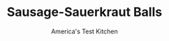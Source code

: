 ---
layout: ../../layouts/MarkdownPostLayout.astro
title: Sausage-Sauerkraut Balls
author: America's Test Kitchen
pubDate: 2023-03-15
description: "These two-bite, crispy fried sausage balls are a popular snack in northeast Ohio. They’re made from a combination of bulk sausage, briny sauerkraut, and cream cheese."
image_url: https://res.cloudinary.com/hksqkdlah/image/upload/ar_1:1,c_fill,dpr_2.0,f_auto,fl_lossy.progressive.strip_profile,g_faces:auto,q_auto:low,w_344/22497_sfs-heirloom-recipe-sausage-sauerkraut-balls-2
tags: ["Side Dishes","Vegetables","Pork"]
calories: 18649
protein: 3
carbohydrates: 6
fats: 
fiber: 
ingredients: ["1 pound, bulk pork breakfast sausage","1 , onion, chopped fine","1 teaspoon, caraway seeds","1 teaspoon ground, fennel","3 tablespoons plus 1 cup, all-purpose flour","2 cups, sauerkraut, drained and chopped coarse","4 ounces, cream cheese, softened","1 tablespoon, Dijon mustard",", Salt and pepper","1 , large egg, lightly beaten, plus 3 large eggs","1/4 cup, minced fresh chives","3 cups, fresh bread crumbs","2 quarts, peanut or vegetable oil"]
serves: 36
time: "1½ hours"
instructions: ["Line rimmed baking sheet with parchment paper. Cook sausage, onion, caraway seeds, and fennel in 12-inch nonstick skillet over medium heat, breaking sausage into small pieces with spoon, until no longer pink, 6 to 8 minutes. Stir in 3 tablespoons flour until incorporated.","Off heat, stir in sauerkraut, cream cheese, mustard, and 1 teaspoon pepper until cream cheese melts. Let mixture cool for 10 minutes, then stir in beaten egg and chives. Divide mixture into 36 portions, about 1 heaping tablespoon each. Roll into balls and transfer to prepared sheet.","Place remaining 1 cup flour in shallow dish; beat remaining 3 eggs in second shallow dish; and place bread crumbs in third shallow dish. Season bread crumbs with 1 teaspoon salt and 1 teaspoon pepper.","Working with 6 balls at a time, roll in flour, dip in eggs, and coat with bread crumbs, pressing gently to adhere. Divide balls between 2 large plates and freeze until firm, about 30 minutes.","Set wire rack in rimmed baking sheet. Add oil to large Dutch oven until it measures about 1 1/2 inches deep and heat over medium-high heat to 350 degrees. If balls have flattened on bottom during freezing, reshape to round. Add 12 balls to oil. Adjust burner, as necessary, to maintain oil temperature between 300 and 325 degrees. Fry until deep golden brown, 3 to 5 minutes. Transfer balls to wire rack. Return oil to 350 degrees and repeat with remaining balls in two batches. Serve."]
nutrition: ["78 mg Potassium","34 mg Phosphorus","16 mg Calcium","6 mg Magnesium","202 mg Sodium","54 g Fat","1 mg Niacin (B3)","37 g Monounsaturated","9 g Polyunsaturated","1 mg Vitamin C","17 mg Cholesterol","4 g Saturated","9 µg Folic acid","6 µg Folate (food)","2 µg Vitamin K","22 g Water","6 g Carbs","22 µg Folate equivalent (total)","3 g Protein","11 mg Vitamin E","18 µg Vitamin A","518 kcal Energy","18649 calories"]
notes: "Serve with Dijon mustard."
---